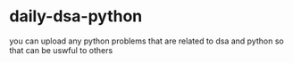 # daily-dsa-python
you can upload any python problems that are related to dsa and python so that can be uswful to others
